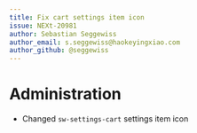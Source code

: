 ```yaml
---
title: Fix cart settings item icon
issue: NEXt-20981
author: Sebastian Seggewiss
author_email: s.seggewiss@haokeyingxiao.com
author_github: @seggewiss
---
```

# Administration
* Changed `sw-settings-cart` settings item icon
